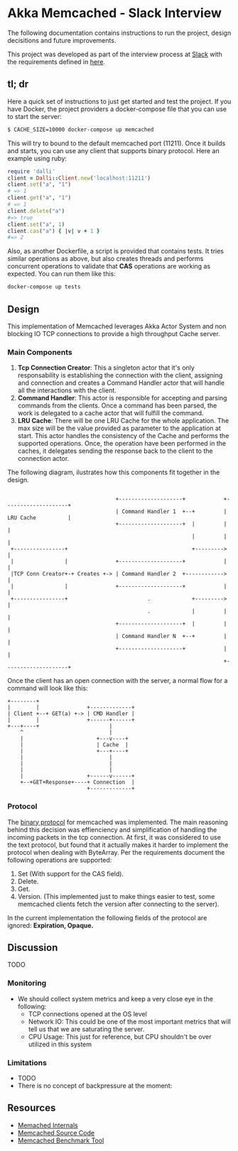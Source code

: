# Akka Memcached - Slack Interview

The following documentation contains instructions to run the project, design decisitions and future improvements.

This project was developed as part of the interview process at [Slack](https://slack.com) with the requirements defined in [here](https://slack-files.com/T12KS1G65-F3RUY3WJU-abf35e46b2).

## tl; dr

Here a quick set of instructions to just get started and test the project. If you have Docker, the project providers a docker-compose file that you can use to start the server:

```bash
$ CACHE_SIZE=10000 docker-compose up memcached
```
This will try to bound to the default memcached port (11211). Once it builds and starts, you can use any client that supports binary protocol. Here an example using ruby:
```ruby
require 'dalli'
client = Dalli::Client.new('localhost:11211')
client.set("a", "1")
# => 1
client.get("a", "1")
# => 1
client.delete("a")
#=> true
client.set("a", 1)
client.cas("a") { |v| v + 1 }
#=> 2
```
Also, as another Dockerfile, a script is provided that contains tests. It tries similar operations as above, but also creates threads and performs concurrent operations to validate that **CAS** operations are working as expected. You can run them like this:

```bash
docker-compose up tests
```

## Design

This implementation of Memcached leverages Akka Actor System and non blocking IO TCP connections to provide
a high throughput Cache server. 

### Main Components
1. **Tcp Connection Creator**: This a singleton actor that it's only responsability is establishing the connection with the client, assigning and connection and  creates a Command Handler actor that will handle all the interactions with the client. 
2. **Command Handler**: This actor is responsible for accepting and parsing commands from the clients. Once a command has been parsed, the work is delegated to a cache actor that will fulfill the command.
3. **LRU Cache**: There will be one LRU Cache for the whole application. The max size will be the value provided as parameter to the application at start. This actor handles the consistency of the Cache and performs the supported operations. Once, the operation have been performed in the caches, it delegates sending the response back to the client to the connection actor. 
    
The following diagram, ilustrates how this components fit together in the design.

```

                                  +--------------------+            +--------------------+
                                  | Command Handler 1  +--+         | LRU Cache          |
                                  +--------------------+  |         |                    |
                                                          |         |                    |
 +----------------+                                       +--------->                    |
 |                |               +--------------------+            |                    |
 |TCP Conn Creator+-+ Creates +-> | Command Handler 2  +------------>                    |
 |                |               +--------------------+            |                    |
 +----------------+                         .             +--------->                    |
                                            .             |         |                    |
                                  +--------------------+  |         |                    |
                                  | Command Handler N  +--+         |                    |
                                  +--------------------+            |                    |
                                                                    +--------------------+

```

Once the client has an open connection with the server, a normal flow for a command will look like this:

```
+--------+
|        |               +-------------+
| Client +--+ GET(a) +-> | CMD Handler |
|        |               +------+------+
+---+----+                      |
    ^                           |
    |                       +---v----+
    |                       | Cache  |
    |                       +---+----+
    |                           |
    |                           |
    |                           |
    |                    +------v------+
    +--+GET+Response+----+ Connection  |
                         +-------------+

```

### Protocol

The [binary protocol](https://cloud.github.com/downloads/memcached/memcached/protocol-binary.txt) for memcached was implemented. The main reasoning behind this decision was effienciency and simplification of handling the incoming packets in the tcp connection. At first, it was considered to use the text protocol, but found that it actually makes it harder to implement the protocol when dealing with ByteArray. Per the requirements document the following operations are supported:

1. Set (With support for the CAS field).
2. Delete.
3. Get.
4. Version. (This implemented just to make things easier to test, some memcached clients fetch the version after connecting to the server). 

In the current implementation the following fields of the protocol are ignored: **Expiration, Opaque.**

## Discussion
TODO
### Monitoring 

* We should collect system metrics and keep a very close eye in the following: 
    * TCP connections opened at the OS level
    * Network IO: This could be one of the most important metrics that will tell us that we are saturating the server. 
    * CPU Usage: This just for reference, but CPU shouldn't be over utilized in this system
    
### Limitations
* TODO
* There is no concept of backpressure at the moment:  

## Resources
* [Memached Internals](https://www.adayinthelifeof.nl/2011/02/06/memcache-internals/)
* [Memcached Source Code](https://github.com/memcached/memcached)
* [Memcached Benchmark Tool](https://redislabs.com/blog/memtier_benchmark-a-high-throughput-benchmarking-tool-for-redis-memcached/)
